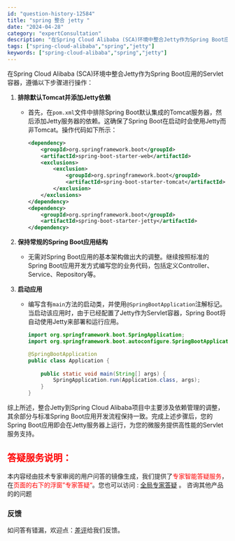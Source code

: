 ```yaml
---
id: "question-history-12584"
title: "spring 整合 jetty "
date: "2024-04-28"
category: "expertConsultation"
description: "在Spring Cloud Alibaba (SCA)环境中整合Jetty作为Spring Boot应用的Servlet容器，遵循以下步骤进行操作：1. **排除默认Tomcat并添加Jetty依赖**   - 首先，在`pom.xml`文件中排除Spring Boot默认集成的Tomcat服务器，"
tags: ["spring-cloud-alibaba","spring","jetty"]
keywords: ["spring-cloud-alibaba","spring","jetty"]
---
```


在Spring Cloud Alibaba (SCA)环境中整合Jetty作为Spring Boot应用的Servlet容器，遵循以下步骤进行操作：

1. **排除默认Tomcat并添加Jetty依赖**
   - 首先，在`pom.xml`文件中排除Spring Boot默认集成的Tomcat服务器，然后添加Jetty服务器的依赖。这确保了Spring Boot在启动时会使用Jetty而非Tomcat。操作代码如下所示：
     ```xml
     <dependency>
         <groupId>org.springframework.boot</groupId>
         <artifactId>spring-boot-starter-web</artifactId>
         <exclusions>
             <exclusion>
                 <groupId>org.springframework.boot</groupId>
                 <artifactId>spring-boot-starter-tomcat</artifactId>
             </exclusion>
         </exclusions>
     </dependency>
     <dependency>
         <groupId>org.springframework.boot</groupId>
         <artifactId>spring-boot-starter-jetty</artifactId>
     </dependency>
     ```

2. **保持常规的Spring Boot应用结构**
   - 无需对Spring Boot应用的基本架构做出大的调整。继续按照标准的Spring Boot应用开发方式编写您的业务代码，包括定义Controller、Service、Repository等。

3. **启动应用**
   - 编写含有`main`方法的启动类，并使用`@SpringBootApplication`注解标记。当启动该应用时，由于已经配置了Jetty作为Servlet容器，Spring Boot将自动使用Jetty来部署和运行应用。
     ```java
     import org.springframework.boot.SpringApplication;
     import org.springframework.boot.autoconfigure.SpringBootApplication;
     
     @SpringBootApplication
     public class Application {
         
         public static void main(String[] args) {
             SpringApplication.run(Application.class, args);
         }
     }
     ```

综上所述，整合Jetty到Spring Cloud Alibaba项目中主要涉及依赖管理的调整，其余部分与标准Spring Boot应用开发流程保持一致。完成上述步骤后，您的Spring Boot应用即会在Jetty服务器上运行，为您的微服务提供高性能的Servlet服务支持。
## <font color="#FF0000">答疑服务说明：</font> 

本内容经由技术专家审阅的用户问答的镜像生成，我们提供了<font color="#FF0000">专家智能答疑服务</font>，在<font color="#FF0000">页面的右下的浮窗”专家答疑“</font>。您也可以访问 : [全局专家答疑](https://opensource.alibaba.com/chatBot) 。 咨询其他产品的的问题

### 反馈
如问答有错漏，欢迎点：[差评](https://ai.nacos.io/user/feedbackByEnhancerGradePOJOID?enhancerGradePOJOId=12677)给我们反馈。
